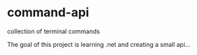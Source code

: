 # command-api
collection of terminal commands

The goal of this project is learning .net and creating a small api...

